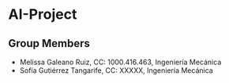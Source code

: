 # AI-Project

## Group Members
- Melissa Galeano Ruiz, CC: 1000.416.463, Ingeniería Mecánica
- Sofía Gutiérrez Tangarife, CC: XXXXX, Ingeniería Mecánica
